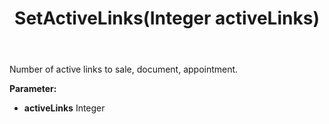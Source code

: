 ﻿---
uid: crmscript_ref_NSAppointmentEntity_SetActiveLinks
title: SetActiveLinks(Integer activeLinks)
intellisense: NSAppointmentEntity.SetActiveLinks
keywords: NSAppointmentEntity, GetActiveLinks
so.topic: reference
---

Number of active links to sale, document, appointment.

**Parameter:** 
 - **activeLinks** Integer

